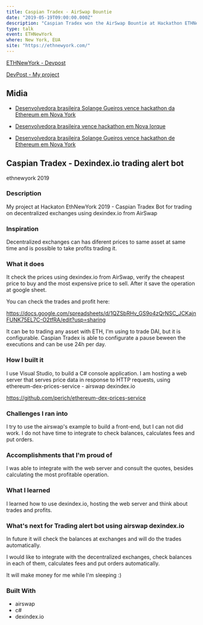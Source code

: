 ```yaml
---
title: Caspian Tradex - AirSwap Bountie
date: "2019-05-19T09:00:00.000Z"
description: "Caspian Tradex won the AirSwap Bountie at Hackathon ETHNewYork  in New York, EUA"
type: talk
event: ETHNewYork
where: New York, EUA
site: "https://ethnewyork.com/"
---
```



<a href="https://ethnewyork.devpost.com/" target="_blank">ETHNewYork - Devpost</a>

<a href="https://devpost.com/software/trading-alert-bot-using-airswap-dexindex-io" target="_blank">DevPost - My project</a>

## Midia
- <a href="https://br.cointelegraph.com/news/brazilian-developer-wins-ethereum-hackathon-in-new-york" target="_blank">Desenvolvedora brasileira Solange Gueiros vence hackathon da Ethereum em Nova York</a>

- <a href="https://guiadobitcoin.com.br/noticias/desenvolvedora-brasileira-hackathon-nova-iorque/" target="_blank">Desenvolvedora brasileira vence hackathon em Nova Iorque</a>

- <a href="https://www.criptofacil.com/desenvolvedora-brasileira-solange-gueiros-vence-hackathon-de-ethereum-em-nova-york/" target="_blank">Desenvolvedora brasileira Solange Gueiros vence hackathon de Ethereum em Nova York</a>



## Caspian Tradex - Dexindex.io trading alert bot
ethnewyork 2019

### Description
My project at Hackaton EthNewYork 2019 - Caspian Tradex Bot for trading on decentralized exchanges using dexindex.io from AirSwap

### Inspiration
Decentralized exchanges can has diferent prices to same asset at same time and is possible to take profits trading it.

### What it does
It check the prices using dexindex.io from AirSwap, verify the cheapest price to buy and the most expensive price to sell. After it save the operation at google sheet.

You can check the trades and profit here:

https://docs.google.com/spreadsheets/d/1QZSbRHv_GS9o4zQrNSC_JCKajnFUNK75EL7C-O2tfRA/edit?usp=sharing

It can be to trading any asset with ETH, I'm using to trade DAI, but it is configurable. Caspian Tradex is able to configurate a pause beween the executions and can be use 24h per day.

### How I built it
I use Visual Studio, to build a C# console application. I am hosting a web server that serves price data in response to HTTP requests, using ethereum-dex-prices-service - airswap dexindex.io

https://github.com/perich/ethereum-dex-prices-service

### Challenges I ran into
I try to use the airswap's example to build a front-end, but I can not did work. I do not have time to integrate to check balances, calculates fees and put orders.

### Accomplishments that I'm proud of
I was able to integrate with the web server and consult the quotes, besides calculating the most profitable operation.

### What I learned
I learned how to use dexindex.io, hosting the web server and think about trades and profits.

### What's next for Trading alert bot using airswap dexindex.io
In future it will check the balances at exchanges and will do the trades automatically.

I would like to integrate with the decentralized exchanges, check balances in each of them, calculates fees and put orders automatically.

It will make money for me while I'm sleeping :)

### Built With
- airswap
- c#
- dexindex.io
